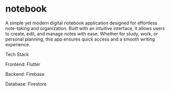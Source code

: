 # notebook
A simple yet modern digital notebook application designed for effortless note-taking and organization. Built with an intuitive interface, it allows users to create, edit, and manage notes with ease. Whether for study, work, or personal planning, this app ensures quick access and a smooth writing experience.

Tech Stack

Frontend: Flutter

Backend: Firebase

Database: Firestore
